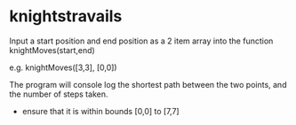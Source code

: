 # knightstravails
Input a start position and end position as a 2 item array into the function knightMoves(start,end)

e.g. knightMoves([3,3], [0,0])

The program will console log the shortest path between the two points, and the number of steps taken.

- ensure that it is within bounds [0,0] to [7,7]
